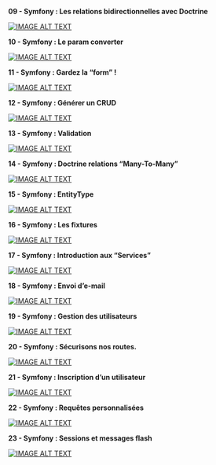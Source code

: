 __**09 - Symfony : Les relations bidirectionnelles avec Doctrine**__

[![IMAGE ALT TEXT](http://img.youtube.com/vi/tQt1eKkeRz8/0.jpg)](http://www.youtube.com/watch?v=tQt1eKkeRz8 "Video Title")

__**10 - Symfony : Le param converter**__

[![IMAGE ALT TEXT](http://img.youtube.com/vi/057z3hzREC8/0.jpg)](http://www.youtube.com/watch?v=057z3hzREC8 "Video Title")

__**11 - Symfony : Gardez la “form” !**__

[![IMAGE ALT TEXT](http://img.youtube.com/vi/5QtvWfY06VQ/0.jpg)](http://www.youtube.com/watch?v=5QtvWfY06VQ "Video Title")

__**12 - Symfony : Générer un CRUD**__

[![IMAGE ALT TEXT](http://img.youtube.com/vi/BLWPxV49xXM/0.jpg)](http://www.youtube.com/watch?v=BLWPxV49xXM "Video Title")

__**13 - Symfony : Validation**__

[![IMAGE ALT TEXT](http://img.youtube.com/vi/2C4w9z0kJjg/0.jpg)](http://www.youtube.com/watch?v=2C4w9z0kJjg "Video Title")

__**14 - Symfony : Doctrine relations “Many-To-Many”**__

[![IMAGE ALT TEXT](http://img.youtube.com/vi/owDc0dJbR3Q/0.jpg)](http://www.youtube.com/watch?v=owDc0dJbR3Q "Video Title")

__**15 - Symfony : EntityType**__

[![IMAGE ALT TEXT](http://img.youtube.com/vi/1IcK2Uk39Us/0.jpg)](http://www.youtube.com/watch?v=1IcK2Uk39Us "Video Title")

__**16 - Symfony : Les fixtures**__

[![IMAGE ALT TEXT](http://img.youtube.com/vi/w8jV0cgVOwM/0.jpg)](http://www.youtube.com/watch?v=w8jV0cgVOwM "Video Title")

__**17 - Symfony : Introduction aux “Services”**__

[![IMAGE ALT TEXT](http://img.youtube.com/vi/pl3qVwvgomo/0.jpg)](http://www.youtube.com/watch?v=pl3qVwvgomo "Video Title")

__**18 - Symfony : Envoi d’e-mail**__

[![IMAGE ALT TEXT](http://img.youtube.com/vi/9vuzy7XEyD8/0.jpg)](http://www.youtube.com/watch?v=9vuzy7XEyD8 "Video Title")

__**19 - Symfony : Gestion des utilisateurs**__

[![IMAGE ALT TEXT](http://img.youtube.com/vi/RNAMkDQ6NfA/0.jpg)](http://www.youtube.com/watch?v=RNAMkDQ6NfA "Video Title")

__**20 - Symfony : Sécurisons nos routes.**__

[![IMAGE ALT TEXT](http://img.youtube.com/vi/_3A4basYAr8/0.jpg)](http://www.youtube.com/watch?v=_3A4basYAr8 "Video Title")

__**21 - Symfony : Inscription d’un utilisateur**__

[![IMAGE ALT TEXT](http://img.youtube.com/vi/Vz1PjB1Dn6s/0.jpg)](http://www.youtube.com/watch?v=Vz1PjB1Dn6s "Video Title")

__**22 - Symfony : Requêtes personnalisées**__

[![IMAGE ALT TEXT](http://img.youtube.com/vi/gxW6ec_Whyg/0.jpg)](http://www.youtube.com/watch?v=gxW6ec_Whyg "Video Title")


__**23 - Symfony : Sessions et messages flash**__

[![IMAGE ALT TEXT](http://img.youtube.com/vi/0ZSfwufeGCU/0.jpg)](http://www.youtube.com/watch?v=0ZSfwufeGCU "Video Title")

